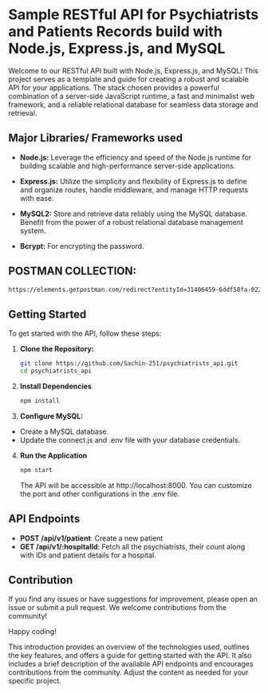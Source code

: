 # Sample RESTful API for Psychiatrists and Patients Records build with Node.js, Express.js, and MySQL

Welcome to our RESTful API built with Node.js, Express.js, and MySQL! This project serves as a template and guide for creating a robust and scalable API for your applications. The stack chosen provides a powerful combination of a server-side JavaScript runtime, a fast and minimalist web framework, and a reliable relational database for seamless data storage and retrieval.

## Major Libraries/ Frameworks used

- **Node.js:** Leverage the efficiency and speed of the Node.js runtime for building scalable and high-performance server-side applications.

- **Express.js:** Utilize the simplicity and flexibility of Express.js to define and organize routes, handle middleware, and manage HTTP requests with ease.

- **MySQL2:** Store and retrieve data reliably using the MySQL database. Benefit from the power of a robust relational database management system.

- **Bcrypt:** For encrypting the password.

## POSTMAN COLLECTION:
```bash
https://elements.getpostman.com/redirect?entityId=31406459-6ddf58fa-022d-46ff-984b-f7ce6e0d4dd0&entityType=collection
```

## Getting Started

To get started with the API, follow these steps:

1. **Clone the Repository:**
   ```bash
   git clone https://github.com/Sachin-251/psychiatrists_api.git
   cd psychiatrists_api
   ```

2. **Install Dependencies**
   ```bash
   npm install
   ```

3. **Configure MySQL:**
- Create a MySQL database.
- Update the connect.js and .env file with your database credentials.

4. **Run the Application**
   ```bash
   npm start
   ```
   The API will be accessible at http://localhost:8000. You can customize the port and other configurations in the .env file.

## API Endpoints

- **POST /api/v1/patient**: Create a new patient
- **GET /api/v1/:hospitalId**: Fetch all the psychiatrists, their count along with IDs and patient details for a hospital.

## Contribution

If you find any issues or have suggestions for improvement, please open an issue or submit a pull request. We welcome contributions from the community!

Happy coding!


This introduction provides an overview of the technologies used, outlines the key features, and offers a guide for getting started with the API. It also includes a brief description of the available API endpoints and encourages contributions from the community. Adjust the content as needed for your specific project.
